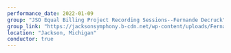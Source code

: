 ```yaml
---
performance_date: 2022-01-09
group: "JSO Equal Billing Project Recording Sessions--Fernande Decruck"
group_link: "https://jacksonsymphony.b-cdn.net/wp-content/uploads/FernandeDecruck_RecordingProjectSheet_JSO_v2.pdf"
location: "Jackson, Michigan"
conductor: true
---
```

